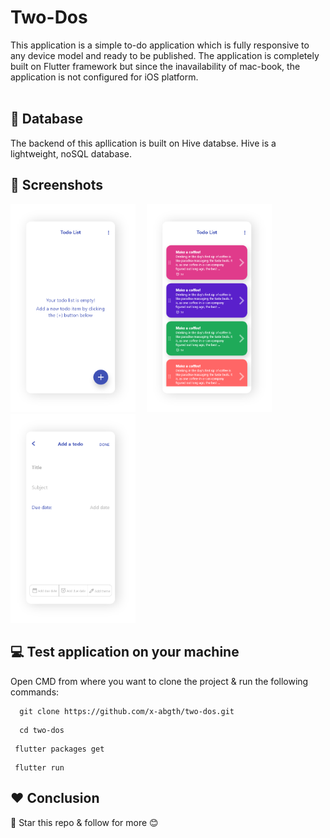 # Two-Dos
This application is a simple to-do application which is fully responsive to any device model and ready to be published. The application is completely built on Flutter framework but since the inavailability of mac-book, the application is not configured for iOS platform.
<br><br>

## 📅 Database
The backend of this apllication is built on Hive databse. Hive is a lightweight, noSQL database.

## 📱 Screenshots
<img src="assets/ui_designs/empty_home_page.png" alt="Two dos home page" width="200"/>&ensp;&ensp;
<img src="assets/ui_designs/home_page.png" alt="Two dos home page" width="200"/>&ensp;&ensp;
<img src="assets/ui_designs/create_page.png" alt="Two dos create page" width="200"/>&ensp;&ensp;

## 💻 Test application on your machine
Open CMD from where you want to clone the project & run the following commands:
```
  git clone https://github.com/x-abgth/two-dos.git
```
```
  cd two-dos
 ```
 ```
  flutter packages get
 ```
 ```
  flutter run
```
## ❤ Conclusion
🌟 Star this repo & follow for more 😊
